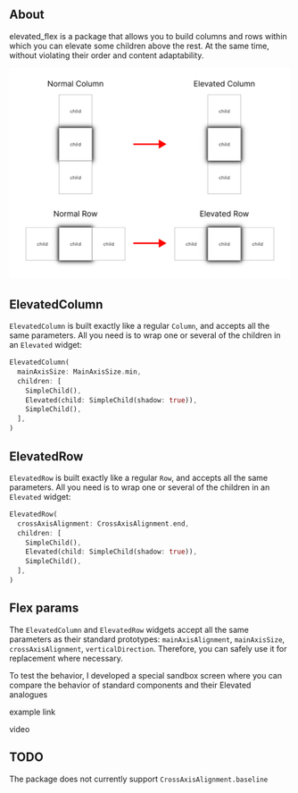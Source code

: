 ## About

elevated_flex is a package that allows you to build columns and rows within which you can elevate some children above the rest. At the same time, without violating their order and content adaptability.

![Elevated Flex](images/elevated_flex.png)

## ElevatedColumn

`ElevatedColumn` is built exactly like a regular `Column`, and accepts all the same parameters. All you need is to wrap one or several of the children in an `Elevated` widget:

```dart
ElevatedColumn(
  mainAxisSize: MainAxisSize.min,
  children: [
    SimpleChild(),
    Elevated(child: SimpleChild(shadow: true)),
    SimpleChild(),
  ],
)
```

## ElevatedRow

`ElevatedRow` is built exactly like a regular `Row`, and accepts all the same parameters. All you need is to wrap one or several of the children in an `Elevated` widget:

```dart
ElevatedRow(
  crossAxisAlignment: CrossAxisAlignment.end,
  children: [
    SimpleChild(),
    Elevated(child: SimpleChild(shadow: true)),
    SimpleChild(),
  ],
)
```



## Flex params

The `ElevatedColumn` and `ElevatedRow` widgets accept all the same parameters as their standard prototypes: `mainAxisAlignment`, `mainAxisSize`, `crossAxisAlignment`, `verticalDirection`. Therefore, you can safely use it for replacement where necessary.

To test the behavior, I developed a special sandbox screen where you can compare the behavior of standard components and their Elevated analogues

example link

video



## TODO

The package does not currently support `CrossAxisAlignment.baseline`